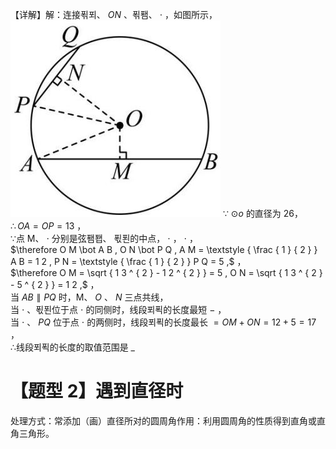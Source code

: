 【详解】解：连接푂푀、 $O N$ 、푂퐴、 $\cdot$ ，如图所示，
![](<../../qs_image_DB/专题3-6__圆的综合（27类题型）（解析版）/dad3be8d393aa96c188098bfc091d79fef19174d30560421be46278e5d25f211.jpg>)
∵ $\odot o$ 的直径为 26，  
$\therefore O A = O P = 1 3$ ，  
∵点 M、 $\cdot$ 分别是弦퐴퐵、 푃푄的中点， $\cdot$ ， $\cdot$ ，  
$\therefore O M \bot A B , O N \bot P Q , A M = \textstyle { \frac { 1 } { 2 } } A B = 1 2 , P N = \textstyle { \frac { 1 } { 2 } } P Q = 5 ,$ ，  
$\therefore O M = \sqrt { 1 3 ^ { 2 } - 1 2 ^ { 2 } } = 5 , O N = \sqrt { 1 3 ^ { 2 } - 5 ^ { 2 } } = 1 2 ,$ ，  
当 $A B \parallel P Q$ 时，M、 $O$ 、 $N$ 三点共线，  
当 $\cdot$ 、푃푄位于点 $\cdot$ 的同侧时，线段푀푁的长度最短 $-$ ，  
当 $\cdot$ 、 $P Q$ 位于点 $\cdot$ 的两侧时，线段푀푁的长度最长 $= O M + O N = 1 2 + 5 = 1 7$ ，  
∴线段푀푁的长度的取值范围是 $\_$
# 【题型 2】遇到直径时
处理方式：常添加（画）直径所对的圆周角作用：利用圆周角的性质得到直角或直角三角形。

